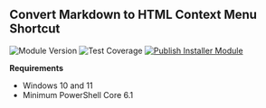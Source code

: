 ## Convert Markdown to HTML Context Menu Shortcut
![Module Version](https://img.shields.io/badge/version-0.0.0-teal) ![Test Coverage](https://img.shields.io/badge/coverage-100%25-teal)
[![Publish Installer Module](https://github.com/sangafabrice/convertto-html-shortcut/actions/workflows/publish-installer-module.yaml/badge.svg)](https://github.com/sangafabrice/convertto-html-shortcut/actions/workflows/publish-installer-module.yaml)

**Requirements**

- Windows 10 and 11
- Minimum PowerShell Core 6.1
